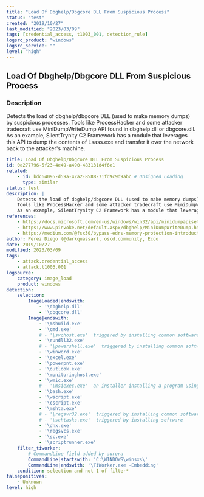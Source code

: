 ```yaml
---
title: "Load Of Dbghelp/Dbgcore DLL From Suspicious Process"
status: "test"
created: "2019/10/27"
last_modified: "2023/03/09"
tags: [credential_access, t1003_001, detection_rule]
logsrc_product: "windows"
logsrc_service: ""
level: "high"
---
```


## Load Of Dbghelp/Dbgcore DLL From Suspicious Process

### Description

Detects the load of dbghelp/dbgcore DLL (used to make memory dumps) by suspicious processes.
Tools like ProcessHacker and some attacker tradecraft use MiniDumpWriteDump API found in dbghelp.dll or dbgcore.dll.
As an example, SilentTrynity C2 Framework has a module that leverages this API to dump the contents of Lsass.exe and transfer it over the network back to the attacker's machine.


```yml
title: Load Of Dbghelp/Dbgcore DLL From Suspicious Process
id: 0e277796-5f23-4e49-a490-483131d4f6e1
related:
    - id: bdc64095-d59a-42a2-8588-71fd9c9d9abc # Unsigned Loading
      type: similar
status: test
description: |
    Detects the load of dbghelp/dbgcore DLL (used to make memory dumps) by suspicious processes.
    Tools like ProcessHacker and some attacker tradecraft use MiniDumpWriteDump API found in dbghelp.dll or dbgcore.dll.
    As an example, SilentTrynity C2 Framework has a module that leverages this API to dump the contents of Lsass.exe and transfer it over the network back to the attacker's machine.
references:
    - https://docs.microsoft.com/en-us/windows/win32/api/minidumpapiset/nf-minidumpapiset-minidumpwritedump
    - https://www.pinvoke.net/default.aspx/dbghelp/MiniDumpWriteDump.html
    - https://medium.com/@fsx30/bypass-edrs-memory-protection-introduction-to-hooking-2efb21acffd6
author: Perez Diego (@darkquassar), oscd.community, Ecco
date: 2019/10/27
modified: 2023/03/09
tags:
    - attack.credential_access
    - attack.t1003.001
logsource:
    category: image_load
    product: windows
detection:
    selection:
        ImageLoaded|endswith:
            - '\dbghelp.dll'
            - '\dbgcore.dll'
        Image|endswith:
            - '\msbuild.exe'
            - '\cmd.exe'
            # - '\svchost.exe'  triggered by installing common software
            - '\rundll32.exe'
            # - '\powershell.exe'  triggered by installing common software
            - '\winword.exe'
            - '\excel.exe'
            - '\powerpnt.exe'
            - '\outlook.exe'
            - '\monitoringhost.exe'
            - '\wmic.exe'
            # - '\msiexec.exe'  an installer installing a program using one of those DLL will raise an alert
            - '\bash.exe'
            - '\wscript.exe'
            - '\cscript.exe'
            - '\mshta.exe'
            # - '\regsvr32.exe'  triggered by installing common software
            # - '\schtasks.exe'  triggered by installing software
            - '\dnx.exe'
            - '\regsvcs.exe'
            - '\sc.exe'
            - '\scriptrunner.exe'
    filter_tiworker:
        # CommandLine field added by aurora
        CommandLine|startswith: 'C:\WINDOWS\winsxs\'
        CommandLine|endswith: '\TiWorker.exe -Embedding'
    condition: selection and not 1 of filter*
falsepositives:
    - Unknown
level: high

```
